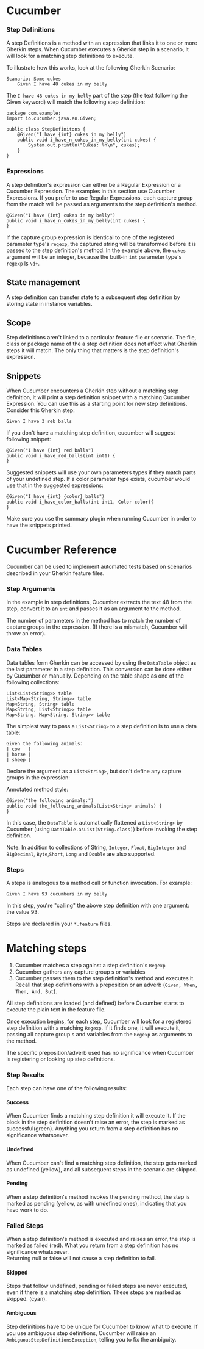 # Cucumber

### Step Definitions
A step Definitions is a method with an expression that links it to one or more Gherkin steps. When Cucumber executes a Gherkin step in a scenario, it will look for a matching step definitions to execute.

To illustrate how this works, look at the following Gherkin Scenario:
```
Scanario: Some cukes
	Given I have 48 cukes in my belly
```
The `I have 48 cukes in my belly` part of the step (the text following the Given keyword) will match the following step definition:
```
package com.example;
import io.cucumber.java.en.Given;

public class StepDefinitons {
	@Given("I have {int} cukes in my belly")
	public void i_have_n_cukes_in_my_belly(int cukes) {
		System.out.println("Cukes: %n\n", cukes);
	}
}
```
### Expressions
A step definition's expression can either be a Regular Expression or a Cucumber Expression. The examples in this section use Cucumber Expressions. If you prefer to use Regular Expressions, each capture group from the match will be passed as arguments to the step definition's method.

```
@Given("I have {int} cukes in my belly")
public void i_have_n_cukes_in_my_belly(int cukes) {
}
```
If the capture group expression is identical to one of the registered parameter type's `regexp`, the captured string will be transformed before it is passed to the step definition's method. In the example above, the `cukes` argument will be an integer, because the built-in `int` parameter type's `regexp` is `\d+`.

## State management
A step definition can transfer state to a subsequent step definition by storing state in instance variables.

## Scope
Step definitions aren't linked to a particular feature file or scenario. The file, class or package name of the a step definition does not affect what Gherkin steps it will match. The only thing that matters is the step definition's expression.

## Snippets
When Cucumber encounters a Gherkin step without a matching step definition, it will print a step definition snippet with a matching Cucumber Expression. You can use this as a starting point for new step definitions.
Consider this Gherkin step:

`Given I have 3 reb balls`

If you don't have a matching step definition, cucumber will suggest following snippet:
```
@Given("I have {int} red balls")
public void i_have_red_balls(int int1) {
}
```
Suggested snippets will use your own parameters types if they match parts of your undefined step. If a color parameter type exists, cucumber would use that in the suggested expressions:
```
@Given("I have {int} {color} balls")
public void i_have_color_balls(int int1, Color color){
}
```
Make sure you use the summary plugin when running Cucumber in order to have the snippets printed.

# Cucumber Reference
Cucumber can be used to implement automated tests based on scenarios described in your Gherkin feature files.

### Step Arguments
In the example in step definitions, Cucumber extracts the text 48 from the step, convert it to an `int` and passes it as an argument to the method.

The number of parameters in the method has to match the number of capture groups in the expression. (If there is a mismatch, Cucumber will throw an error).

### Data Tables
Data tables form Gherkin can be accessed by using the `DataTable` object as the last parameter in a step definition. This conversion can be done either by Cucumber or manually.
Depending on the table shape as one of the following collections:
```
List<List<String>> table
List<Map<String, String>> table
Map<String, String> table
Map<String, List<String>> table
Map<String, Map<String, String>> table
```
The simplest way to pass a `List<String>`  to a step definition is to use a data table:
```
Given the following animals:
| cow   |
| horse |
| sheep |
```
Declare the argument as a `List<String>`, but don't define any capture groups in the expression:

Annotated method style:
```
@Given("the following animals:")
public void the_following_animals(List<String> animals) {
}
```
In this case, the `DataTable` is automatically flattened a `List<String>` by Cucumber (using `DataTable.asList(String.class)`) before invoking the step definition.

Note: In addition to collections of String, `Integer`, `Float`, `BigInteger` and `BigDecimal`, `Byte`,`Short`, `Long` and `Double` are also supported.

### Steps
A steps is analogous to a method call or function invocation.
For example:
```
Given I have 93 cucumbers in my belly
```
In this step, you're "calling" the above step definition with one argument: the value 93.

Steps are declared in your `*.feature` files.

# Matching steps
1. Cucumber matches a step against a step definition's  `Regexp`
2. Cucumber gathers any capture group s or variables
3. Cucumber passes them to the step definition's method and executes it.
   Recall that step definitions with a preposition or an adverb (`Given, When, Then, And, But`).

All step definitions are loaded (and defined) before Cucumber starts to execute the plain text in the feature file.

Once execution begins, for each step, Cucumber will look for a registered step definition with a matching `Regexp`. If it finds one, it will execute it, passing all capture group s and variables from the `Regexp` as arguments to the method.

The specific preposition/adverb used has no significance when Cucumber is registering or looking up step definitions.

### Step Results
Each step can have one of the following results:
#### Success
When Cucumber finds a matching step definition it will execute it. If the block in the step definition doesn't raise an error, the step is marked as successful(green). Anything you return from a step definition has no significance whatsoever.

#### Undefined
When Cucumber can't find a matching step definition, the step gets marked as undefined (yellow), and all subsequent steps in the scenario are skipped.

#### Pending
When a step definition's method invokes the pending method, the step is marked as pending (yellow, as with undefined ones), indicating that you have work to do.

### Failed Steps
When a step definition's method is executed and raises an error, the step is marked as failed (red). What you return from a step definition has no significance whatsoever.<br>
Returning null or false will not cause a step definition to fail.

#### Skipped
Steps that follow undefined, pending or failed steps are never executed, even if there is a matching step definition.  These steps are marked as skipped. (cyan).

#### Ambiguous
Step definitions have to be unique for Cucumber to know what to execute. If you use ambiguous step definitions, Cucumber will raise an `AmbiguousStepDefinitionsException`, telling you to fix the ambiguity.


